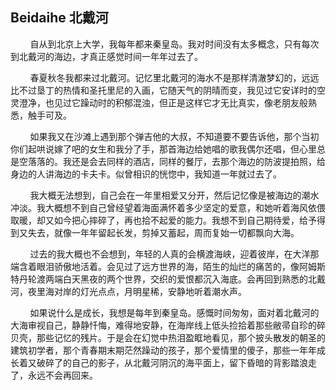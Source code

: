 ## Beidaihe 北戴河

&nbsp;&nbsp;&nbsp;&nbsp;&nbsp;&nbsp;&nbsp;&nbsp;自从到北京上大学，我每年都来秦皇岛。我对时间没有太多概念，只有每次到北戴河的海边，才真正感觉时间一年年过去了。

&nbsp;&nbsp;&nbsp;&nbsp;&nbsp;&nbsp;&nbsp;&nbsp;春夏秋冬我都来过北戴河。记忆里北戴河的海水不是那样清澈梦幻的，远远比不过垦丁的热情和圣托里尼的入画，它随天气的阴晴而变，我见过它安详时的空灵澄净，也见过它躁动时的积郁混浊，但正是这样它才无比真实，像老朋友般熟悉，触手可及。

&nbsp;&nbsp;&nbsp;&nbsp;&nbsp;&nbsp;&nbsp;&nbsp;如果我又在沙滩上遇到那个弹吉他的大叔，不知道要不要告诉他，那个当初你们起哄说嫁了吧的女生和我分了手，那首海边给她唱的歌我偶尔还唱，但心里总是空落落的。我还是会去同样的酒店，同样的餐厅，去那个海边的防波提拍照，给身边的人讲海边的卡夫卡。似曾相识的恍惚中，我知道一年就过去了。

&nbsp;&nbsp;&nbsp;&nbsp;&nbsp;&nbsp;&nbsp;&nbsp;我大概无法想到，自己会在一年里相爱又分开，然后记忆像是被海边的潮水冲淡。我大概想不到自己曾经望着海面满怀着多少坚定的爱意，和她听着海风依偎取暖，却又如今把心摔碎了，再也拾不起爱的能力。我想不到自己期待爱，给予得到又失去，就像一年年留起长发，剪掉又蓄起，周而复始一切都飘向大海。

&nbsp;&nbsp;&nbsp;&nbsp;&nbsp;&nbsp;&nbsp;&nbsp;过去的我大概也不会想到，年轻的人真的会横渡海峡，迎着彼岸，在大洋那端含着眼泪骄傲地活着。会见过了远方世界的海，陌生的灿烂的痛苦的，像阿姆斯特丹轮渡两端白天黑夜的两个世界，交织的爱恨都沉入海底。会再回到熟悉的北戴河，夜里海对岸的灯光点点，月明星稀，安静地听着潮水声。

&nbsp;&nbsp;&nbsp;&nbsp;&nbsp;&nbsp;&nbsp;&nbsp;如果说什么是成长，我想是每年到秦皇岛。感慨时间匆匆，面对着北戴河的大海审视自己，静静忏悔，难得地安静，在海岸线上低头捡拾着那些敝帚自珍的碎贝壳，那些记忆的残片。于是会在幻觉中热泪盈眶地看见，那个披头散发的朝圣的建筑初学者，那个青春期末期茫然躁动的孩子，那个爱情里的傻子，那些一年年成长着又破碎了的自己的影子，从北戴河阴沉的海平面上，留下昏暗的背影踏浪走了，永远不会再回来。